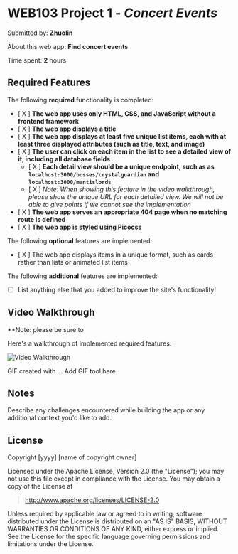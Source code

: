 # WEB103 Project 1 - *Concert Events*

Submitted by: **Zhuolin**

About this web app: **Find concert events**

Time spent: **2** hours

## Required Features

The following **required** functionality is completed:

<!-- Make sure to check off completed functionality below -->
- [ X ] **The web app uses only HTML, CSS, and JavaScript without a frontend framework**
- [ X ] **The web app displays a title**
- [ X ] **The web app displays at least five unique list items, each with at least three displayed attributes (such as title, text, and image)**
- [ X ] **The user can click on each item in the list to see a detailed view of it, including all database fields**
  - [ X ] **Each detail view should be a unique endpoint, such as as `localhost:3000/bosses/crystalguardian` and `localhost:3000/mantislords`**
  - [ X ] *Note: When showing this feature in the video walkthrough, please show the unique URL for each detailed view. We will not be able to give points if we cannot see the implementation* 
- [ X ] **The web app serves an appropriate 404 page when no matching route is defined**
- [ X ] **The web app is styled using Picocss**

The following **optional** features are implemented:

- [ X ] The web app displays items in a unique format, such as cards rather than lists or animated list items

The following **additional** features are implemented:

- [ ] List anything else that you added to improve the site's functionality!

## Video Walkthrough

**Note: please be sure to 

Here's a walkthrough of implemented required features:

<img src='https://www.loom.com/share/ceebe3173df74c2abd18e849d9482c7f?sid=8c57ad57-2724-4347-801c-ce1ae2e24dd4' title='Video Walkthrough' width='' alt='Video Walkthrough' />

<!-- Replace this with whatever GIF tool you used! -->
GIF created with ...  Add GIF tool here
<!-- Recommended tools:
[Kap](https://getkap.co/) for macOS
[ScreenToGif](https://www.screentogif.com/) for Windows
[peek](https://github.com/phw/peek) for Linux. -->

## Notes

Describe any challenges encountered while building the app or any additional context you'd like to add.

## License

Copyright [yyyy] [name of copyright owner]

Licensed under the Apache License, Version 2.0 (the "License"); you may not use this file except in compliance with the License. You may obtain a copy of the License at

> http://www.apache.org/licenses/LICENSE-2.0

Unless required by applicable law or agreed to in writing, software distributed under the License is distributed on an "AS IS" BASIS, WITHOUT WARRANTIES OR CONDITIONS OF ANY KIND, either express or implied. See the License for the specific language governing permissions and limitations under the License.